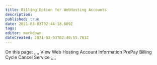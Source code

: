 ```yaml
---
title: Billing Option for WebHosting Accounts
description: 
published: true
date: 2021-03-03T02:44:18.669Z
tags: 
editor: markdown
dateCreated: 2021-03-03T02:40:55.761Z
---
```


On this page:
,,,, 
View Web Hosting Account Information
PrePay
Billing Cycle
Cancel Service
,,,,


